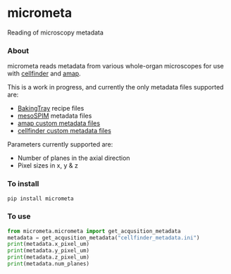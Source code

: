 # micrometa
Reading of microscopy metadata

### About
micrometa reads metadata from various whole-organ microscopes for use with 
[cellfinder](https://github.com/SainsburyWellcomeCentre/cellfinder) and
[amap](https://github.com/SainsburyWellcomeCentre/amap-python).

This is a work in progress, and currently the only metadata files supported 
are:
* [BakingTray](https://github.com/SainsburyWellcomeCentre/BakingTray) 
recipe files 
* [mesoSPIM](https://github.com/mesoSPIM/mesoSPIM-control) 
 metadata files
 * [amap custom metadata files](https://raw.githubusercontent.com/adamltyson/micrometa/master/tests/data/metadata/amap_metadata.ini)
* [cellfinder custom metadata files](https://raw.githubusercontent.com/adamltyson/micrometa/master/tests/data/metadata/cellfinder_metadata.ini)

Parameters currently supported are:
* Number of planes in the axial direction
* Pixel sizes in x, y & z


### To install
```bash
pip install micrometa
```

### To use
```python
from micrometa.micrometa import get_acqusition_metadata
metadata = get_acqusition_metadata("cellfinder_metadata.ini")
print(metadata.x_pixel_um)
print(metadata.y_pixel_um)
print(metadata.z_pixel_um)
print(metadata.num_planes)
```